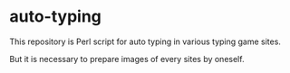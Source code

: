 # auto-typing
This repository is Perl script for auto typing in various typing game sites.

But it is necessary to prepare images of every sites by oneself.
